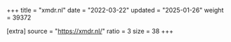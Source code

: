 +++
title = "xmdr.nl"
date = "2022-03-22"
updated = "2025-01-26"
weight = 39372

[extra]
source = "https://xmdr.nl/"
ratio = 3
size = 38
+++
